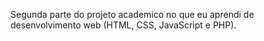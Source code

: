 Segunda parte do projeto academico no que eu aprendi de desenvolvimento web (HTML, CSS, JavaScript e PHP).
